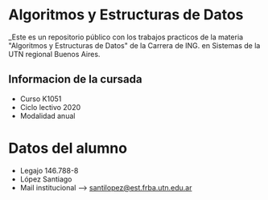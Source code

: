 # Algoritmos y Estructuras de Datos
_Este es un repositorio público con los trabajos practicos de la materia "Algoritmos y Estructuras de Datos" de la Carrera de ING. en Sistemas de la UTN regional Buenos Aires.

## Informacion de la cursada

* Curso K1051
* Ciclo lectivo 2020
* Modalidad anual

# Datos del alumno

* Legajo 146.788-8
* López Santiago
* Mail institucional --> santilopez@est.frba.utn.edu.ar